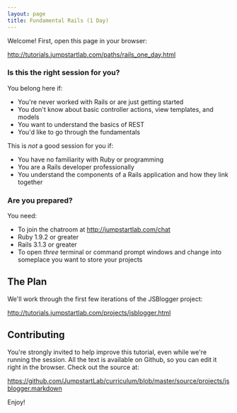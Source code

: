```yaml
---
layout: page
title: Fundamental Rails (1 Day)
---
```


Welcome! First, open this page in your browser:

http://tutorials.jumpstartlab.com/paths/rails_one_day.html

### Is this the right session for you?

You belong here if:

* You're never worked with Rails or are just getting started
* You don't know about basic controller actions, view templates, and models
* You want to understand the basics of REST
* You'd like to go through the fundamentals

This is *not* a good session for you if:

* You have no familiarity with Ruby or programming
* You are a Rails developer professionally
* You understand the components of a Rails application and how they link together

### Are you prepared?

You need:

* To join the chatroom at http://jumpstartlab.com/chat
* Ruby 1.9.2 or greater
* Rails 3.1.3 or greater
* To open *three* terminal or command prompt windows and change into someplace you want to store your projects

## The Plan

We'll work through the first few iterations of the JSBlogger project:

http://tutorials.jumpstartlab.com/projects/jsblogger.html

## Contributing

You're strongly invited to help improve this tutorial, even while we're running the session. All the text is available on Github, so you can edit it right in the browser. Check out the source at:

https://github.com/JumpstartLab/curriculum/blob/master/source/projects/jsblogger.markdown

Enjoy!